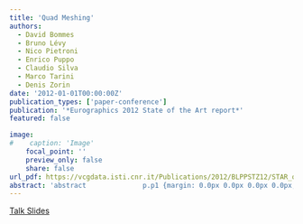 ```yaml
---
title: 'Quad Meshing'
authors:
  - David Bommes
  - Bruno Lévy
  - Nico Pietroni
  - Enrico Puppo
  - Claudio Silva
  - Marco Tarini
  - Denis Zorin
date: '2012-01-01T00:00:00Z'
publication_types: ['paper-conference']
publication: '*Eurographics 2012 State of the Art report*'
featured: false

image:
#    caption: 'Image'
    focal_point: ''
    preview_only: false
    share: false
url_pdf: https://vcgdata.isti.cnr.it/Publications/2012/BLPPSTZ12/STAR_quad_meshing.pdf
abstract: 'abstract              p.p1 {margin: 0.0px 0.0px 0.0px 0.0px; font: 12.0px Times; min-height: 14.0px}     p.p2 {margin: 0.0px 0.0px 0.0px 0.0px; font: 12.0px Times}      Triangle meshes have been nearly ubiquitous in computer graphics, and a large body of data structures and geometry processing algorithms based on them has been developed in the literature. At the same time, quadrilateral meshes, especially semi-regular ones, have advantages for many applications, and significant progress was made in quadrilateral mesh generation and processing during the last several years. In this State of the Art Report, we discuss the advantages and problems of techniques operating on quadrilateral meshes, including surface analysis and mesh quality, simplification, adaptive refinement, alignment with features, parametrization, and remeshing.     Talk Slides'
---
```

[ Talk Slides ](https://vcgdata.isti.cnr.it/Publicstions/2012/BLPPSTZ12/slides_star_EG_on_quads.pptx)

